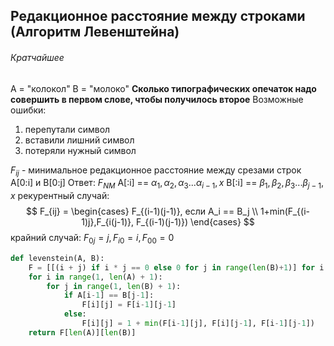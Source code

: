 ##  Редакционное расстояние между строками (Алгоритм Левенштейна)
###### Кратчайшее
A = "колокол"
В = "молоко"
**Сколько типографических опечаток надо совершить в первом слове, чтобы получилось второе**
Возможные ошибки:
1) перепутали символ
2) вставили лишний символ
3) потеряли нужный символ

$F_{ij}$ - минимальное редакционное расстояние между срезами строк	A[0:i] и B[0:j]
Ответ: $F_{NM}$	
A[:i] == $\alpha_1, \alpha_2, \alpha_3 ... \alpha_{i-1}, x$
B[:i] == $\beta_1, \beta_2, \beta_3 ... \beta_{j-1}, x$
рекурентный случай:
$$ F_{ij} = \begin{cases}
F_{(i-1)(j-1)}, если A_i == B_j \\ 
1+min(F_{(i-1)j},F_{i(j-1)}, F_{(i-1)(j-1)})
\end{cases} $$
крайний случай:
$F_{0j} = j, F_{i0} = i, F_{00} = 0$
```py
def levenstein(A, B):
    F = [[(i + j) if i * j == 0 else 0 for j in range(len(B)+1)] for i in range(len(A)+1)]
    for i in range(1, len(A) + 1):
        for j in range(1, len(B) + 1):
            if A[i-1] == B[j-1]:
                F[i][j] = F[i-1][j-1]
            else:
                F[i][j] = 1 + min(F[i-1][j], F[i][j-1], F[i-1][j-1])
    return F[len(A)][len(B)]
```